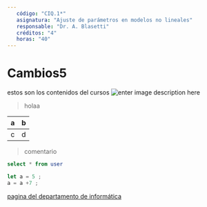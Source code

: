 ```yaml
---
   código: "CIQ.1*"
   asignatura: "Ajuste de parámetros en modelos no lineales"
   responsable: "Dr. A. Blasetti"
   créditos: "4"
   horas: "40"
---
```

# Cambios5
estos son los contenidos del cursos
![enter image description here](https://i1.wp.com/diariocronica.com.ar/wp-content/uploads/2018/11/borrador-autom%C3%A1tico-133.jpg?fit=1200,800&ssl=1)

> holaa

| a | b |
|---|---|
| c | d |

> comentario



```sql
select * from user
```

```javascript
let a = 5 ;
a = a +7 ;
```
[pagina del departamento de informática](http://www.dinfo.ing.unp.edu.ar)
<!--stackedit_data:
eyJoaXN0b3J5IjpbLTE0Nzg5NjQwMzMsMTAzOTI2NzQ4OCwtNz
M3NDY4Mjg3LDE3ODA3NjMyMzQsLTgwMTQxNzQxNCwxNzIxMjQ2
MjY3LDEzMzMwMTE3NzEsLTQ0MzcyNDAwNCwyMDc0NTA3NTE3LD
I5Nzc3MTc0MiwtMTQ3ODk2NDAzMywxMDM5MjY3NDg4LC03Mzc0
NjgyODcsMTc4MDc2MzIzNCwtODAxNDE3NDE0LC0xNzAwNjMzMz
ExLC04MDE0MTc0MTQsLTIxMzI0NDUxNTgsMjgwODYxMzg4LC0x
Njc3MDAwNDYzXX0=
-->